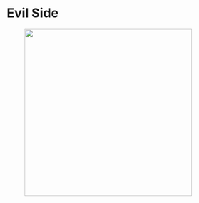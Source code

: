 # Evil Side

<figure><img src="https://media.tenor.com/OVnVrwBLTTkAAAAC/hehe-evil.gif" alt="" width="375"><figcaption></figcaption></figure>
